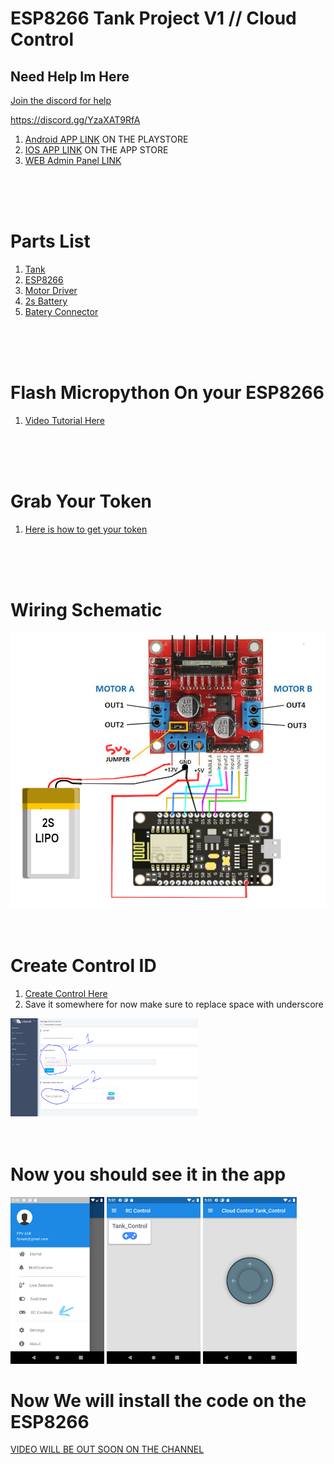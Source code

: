 # ESP8266 Tank Project V1 // Cloud Control 

## Need Help Im Here
[Join the discord for help](https://discord.gg/YzaXAT9RfA)

https://discord.gg/YzaXAT9RfA

1. [Android APP LINK](https://play.google.com/store/apps/details?id=com.iot.esp) ON THE PLAYSTORE
2. [IOS APP LINK](https://apps.apple.com/us/app/iotpush/id1555250298) ON THE APP STORE
3. [WEB Admin Panel LINK](https://iotpush.app)


<br>
<br>
<br>



# Parts List
1. [Tank](http://bit.ly/3dT0ghK)
2. [ESP8266](http://bit.ly/3rdAgS0)
3. [Motor Driver](http://bit.ly/2ZY0zQs)
4. [2s Battery](http://bit.ly/3r2qfau)
5. [Batery Connector](http://bit.ly/3uDMR3m)

<br>
<br>
<br>


# Flash Micropython On your ESP8266
1. [Video Tutorial Here](https://www.youtube.com/watch?v=1R_1n0vhRxI)

<br>
<br>
<br>

# Grab Your Token
1. [Here is how to get your token](https://github.com/DroneMesh/IOTPUSH)

<br>
<br>
<br>

# Wiring Schematic
<img src="./../../../images/esp8266_tank_connection.PNG" alt="My cool logo" width="600"/>

<br>
<br>
<br>


# Create Control ID
1. [Create Control Here](https://iotpush.app/create-sensor-control)
2. Save it somewhere for now make sure to replace space with underscore
<p float="left"><img src="../../../images/control_id.PNG" alt="My cool logo" width="300"/>

<br>
<br>
<br>



# Now you should see it in the app
<p float="left">
<img src="../../../images/rc_app_menu.jpg" alt="My cool logo" width="150"/>
<img src="../../../images/rc_control_list.png" alt="My cool logo" width="150"/>
<img src="../../../images/rc_joystick.png" alt="My cool logo" width="150"/>

# Now We will install the code on the ESP8266

[VIDEO WILL BE OUT SOON ON THE CHANNEL](http://youtube.com/dronemesh)
